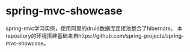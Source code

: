 # spring-mvc-showcase
spring-mvc学习实例，使用阿里的druid数据库连接池整合了hibernate。
本repository的环境搭建基础来自https://github.com/spring-projects/spring-mvc-showcase。
